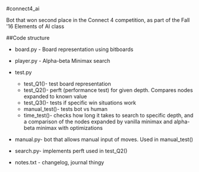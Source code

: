 #connect4_ai

Bot that won second place in the Connect 4 competition, as part of the Fall '16
Elements of AI class

##Code structure

- board.py - Board representation using bitboards
- player.py - Alpha-beta Minimax search

- test.py
  - test_Q1()- test board representation
  - test_Q2()- perft (performance test) for given depth. Compares nodes expanded to known value
  - test_Q3()- tests if specific win situations work
  - manual_test()- tests bot vs human
  - time_test()- checks how long it takes to search to specific depth, and a comparison of the nodes expanded by vanilla
  minimax and alpha-beta minimax with optimizations
  
- manual.py- bot that allows manual input of moves. Used in manual_test()
- search.py- implements perft used in test_Q2()
- notes.txt - changelog, journal thingy
